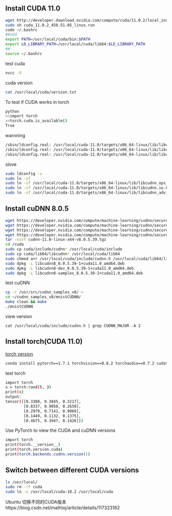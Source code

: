 ## Install CUDA 11.0
```bash
wget http://developer.download.nvidia.com/compute/cuda/11.0.2/local_installers/cuda_11.0.2_450.51.05_linux.run
sudo sh cuda_11.0.2_450.51.05_linux.run
code ~/.bashrc
##add
export PATH=/usr/local/cuda/bin:$PATH
export LD_LIBRARY_PATH=/usr/local/cuda/lib64:$LD_LIBRARY_PATH
##
source ~/.bashrc
```
test cuda
```bash
nvcc -V
```

cuda version
```bash
cat /usr/local/cuda/version.txt
```

To test if CUDA works in torch
```bash
python
>>import torch  
>>torch.cuda.is_available() 
True
```
warnning
```bash
/sbin/ldconfig.real: /usr/local/cuda-11.0/targets/x86_64-linux/lib/libcudnn_ops_train.so.8 is not a symbolic link
/sbin/ldconfig.real: /usr/local/cuda-11.0/targets/x86_64-linux/lib/libcudnn.so.8 is not a symbolic link
/sbin/ldconfig.real: /usr/local/cuda-11.0/targets/x86_64-linux/lib/libcudnn_adv_train.so.8 is not a symbolic link
```
slove
```bash
sudo ldconfig -v
sudo ln -sf 
sudo ln -sf /usr/local/cuda-11.0/targets/x86_64-linux/lib/libcudnn_ops_train.so.8.0.5 /usr/local/cuda-11.0/targets/x86_64-linux/lib/libcudnn_ops_train.so.8
sudo ln -sf /usr/local/cuda-11.0/targets/x86_64-linux/lib/libcudnn.so.8.0.5 /usr/local/cuda-11.0/targets/x86_64-linux/lib/libcudnn.so.8
sudo ln -sf /usr/local/cuda-11.0/targets/x86_64-linux/lib/libcudnn_adv_train.so.8.0.5 /usr/local/cuda-11.0/targets/x86_64-linux/lib/libcudnn_adv_train.so.8
```
## Install cuDNN 8.0.5
```bash
wget https://developer.nvidia.com/compute/machine-learning/cudnn/secure/8.0.5/11.0_20201106/cudnn-11.0-linux-x64-v8.0.5.39.tgz
wget https://developer.nvidia.com/compute/machine-learning/cudnn/secure/8.0.5/11.0_20201106/Ubuntu18_04-x64/libcudnn8_8.0.5.39-1+cuda11.0_amd64.deb
wget https://developer.nvidia.com/compute/machine-learning/cudnn/secure/8.0.5/11.0_20201106/Ubuntu18_04-x64/libcudnn8-dev_8.0.5.39-1+cuda11.0_amd64.deb
wget https://developer.nvidia.com/compute/machine-learning/cudnn/secure/8.0.5/11.0_20201106/Ubuntu18_04-x64/libcudnn8-samples_8.0.5.39-1+cuda11.0_amd64.deb
tar -xzvf cudnn-11.0-linux-x64-v8.0.5.39.tgz
cd /cuda
sudo cp cuda/include/cudnn* /usr/local/cuda/include
sudo cp cuda/lib64/libcudnn* /usr/local/cuda/lib64
sudo chmod a+r /usr/local/cuda/include/cudnn.h /usr/local/cuda/lib64/libcudnn*
sudo dpkg -i libcudnn8_8.0.5.39-1+cuda11.0_amd64.deb
sudo dpkg -i libcudnn8-dev_8.0.5.39-1+cuda11.0_amd64.deb
sudo dpkg -i libcudnn8-samples_8.0.5.39-1+cuda11.0_amd64.deb
```
test cuDNN
```bash
cp -r /usr/src/cudnn_samples_v8/ ~ 
cd ~/cudnn_samples_v8/mnistCUDNN/ 
make clean && make 
./mnistCUDNN
```

view version
```
cat /usr/local/cuda/include/cudnn.h | grep CUDNN_MAJOR -A 2
```
## Install torch(CUDA 11.0)
[torch version](https://pytorch.org/get-started/previous-versions/#conda-1)
```bash
conda install pytorch==1.7.1 torchvision==0.8.2 torchaudio==0.7.2 cudatoolkit=11.0 -c pytorch
```
test torch
```bash
import torch
x = torch.rand(5, 3)
print(x)
output:
tensor([[0.3380, 0.3845, 0.3217],
        [0.8337, 0.9050, 0.2650],
        [0.2979, 0.7141, 0.9069],
        [0.1449, 0.1132, 0.1375],
        [0.4675, 0.3947, 0.1426]])
```            

Use PyTorch to view the CUDA and cuDNN versions
```bash
import torch
print(torch.__version__)
print(torch.version.cuda)
print(torch.backends.cudnn.version())
```
## Switch between different CUDA versions
```bash
ls /usr/local/
sudo rm -rf cuda
sudo ln -s /usr/local/cuda-10.2 /usr/local/cuda
```
Ubuntu 切换不同的CUDA版本https://blog.csdn.net/mathlxj/article/details/117323182
